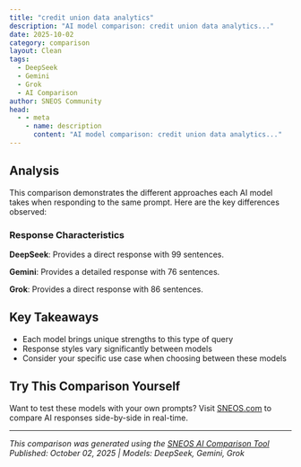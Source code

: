 ```yaml
---
title: "credit union data analytics"
description: "AI model comparison: credit union data analytics..."
date: 2025-10-02
category: comparison
layout: Clean
tags:
  - DeepSeek
  - Gemini
  - Grok
  - AI Comparison
author: SNEOS Community
head:
  - - meta
    - name: description
      content: "AI model comparison: credit union data analytics..."
---
```


<ChatComparison
  title="credit union data analytics"
  prompt="credit union data analytics"
  :responses='{"DeepSeek": "Of course. Credit union data analytics is a powerful field that transforms raw data into actionable insights, helping these member-owned financial institutions compete, serve their communities better, and ensure financial stability.\n\nHere\u2019s a comprehensive breakdown of credit union data analytics, covering its importance, key use cases, required data, the analytics maturity model, and implementation challenges.\n\n### Why is Data Analytics Crucial for Credit Unions?\n\nUnlike traditional banks, credit unions have a dual mandate: **financial health** and **member well-being**. Data analytics is the key to balancing this.\n\n1. **Deepen Member Relationships:** Understand individual member needs to offer personalized products (e.g., a auto loan right when a member\u0027s car is aging out of warranty).\n2. **Competitive Advantage:** Compete with large banks and agile FinTech companies that are heavily data-driven.\n3. **Improved Risk Management:** Proactively identify and mitigate credit, fraud, and operational risks.\n4. **Operational Efficiency:** Optimize branch traffic, call center staffing, and marketing spend by understanding member behavior.\n5. **Regulatory Compliance (NCUA):** Streamline reporting and ensure adherence to regulations through automated monitoring.\n\n---\n\n### Key Use Cases \u0026 Applications\n\nCredit unions can apply analytics across all departments.\n\n| Department | Use Case | Description \u0026 Goal |\n| :--- | :--- | :--- |\n| **Marketing \u0026 Sales** | **Cross-Selling \u0026 Up-Selling** | Analyze transaction data to identify members who might need a new product (e.g., a member with a high savings balance but no investment products). **Goal:** Increase share-of-wallet. |\n| | **Member Segmentation** | Group members into clusters (e.g., \u0022Young Families,\u0022 \u0022Digital-Only Seniors,\u0022 \u0022Small Business Owners\u0022) for targeted campaigns. **Goal:** Improve marketing ROI. |\n| | **Churn Prediction** | Identify members at high risk of leaving (e.g., they\u0027ve reduced direct deposits, closed a savings account). **Goal:** Proactive retention campaigns. |\n| **Lending \u0026 Risk** | **Credit Risk Modeling** | Go beyond traditional credit scores by incorporating cash flow, transaction history, and member tenure. **Goal:** More accurate loan pricing and fewer defaults. |\n| | **Collections Optimization** | Predict which delinquent accounts are most likely to self-cure vs. which need immediate intervention. **Goal:** Improve recovery rates and reduce collection costs. |\n| | **Fraud Detection** | Use machine learning to spot anomalous transactions in real-time (e.g., unusual geography, strange purchase amounts). **Goal:** Protect member assets. |\n| **Operations** | **Branch Optimization** | Analyze foot traffic, transaction types, and member demographics to decide on branch locations, hours, or ATMs. **Goal:** Reduce costs while maintaining service. |\n| | **Call Center Analytics** | Analyze call reasons, wait times, and outcomes to improve staffing, agent training, and self-service options. **Goal:** Enhance member experience. |\n| **Member Experience** | **Sentiment Analysis** | Analyze feedback from surveys, call transcripts, and social media to gauge overall member satisfaction. **Goal:** Identify and fix pain points. |\n| | **Next-Best-Action** | Use AI to recommend the most relevant action for a member when they log into online banking or speak with a teller. **Goal:** Hyper-personalization. |\n\n---\n\n### The Data: What to Collect and Use\n\nA credit union\u0027s data is its most valuable asset. Key data sources include:\n\n* **Core Processing System:** The foundation. Contains account details, balances, transaction history, and loan data.\n* **Loan Origination System (LOS):** Application data, credit reports, underwriting notes.\n* **CRM (Customer Relationship Management):** Member interactions, service notes, campaign history.\n* **Digital Banking Channels:** Login frequency, features used, bill pay patterns.\n* **Third-Party Data:** Can be enriched with demographic data, property records, or alternative credit data (with member consent).\n\n**The biggest challenge is often data silos.** A successful analytics program requires integrating these disparate sources into a single source of truth, like a **Data Warehouse** or **Data Lake**.\n\n---\n\n### The Analytics Maturity Model for Credit Unions\n\nMost credit unions progress through these stages:\n\n1. **Descriptive Analytics (What happened?)**\n * **Tools:** Basic reporting, dashboards (e.g., in Excel, Tableau, Power BI).\n * **Example:** \u0022Last month, auto loan applications decreased by 15% in the Midwest region.\u0022\n\n2. **Diagnostic Analytics (Why did it happen?)**\n * **Tools:** Drill-down dashboards, SQL querying.\n * **Example:** \u0022The decrease was primarily among members aged 25-34, coinciding with a local competitor\u0027s 0.9% APR promotion.\u0022\n\n3. **Predictive Analytics (What will happen?)**\n * **Tools:** Statistical models, Machine Learning (Python, R).\n * **Example:** \u0022Using a member\u0027s transaction history and external data, we predict they have a 85% probability of applying for a mortgage in the next 6 months.\u0022\n\n4. **Prescriptive Analytics (What should we do?)**\n * **Tools:** Optimization algorithms, AI.\n * **Example:** \u0022The system recommends offering this member a pre-approved mortgage with a 0.25% loyalty discount, to be presented via their mobile banking app on a Tuesday evening.\u0022\n\n---\n\n### Getting Started \u0026 Overcoming Challenges\n\n**Common Challenges:**\n* **Data Quality \u0026 Silos:** Inconsistent or inaccessible data is the #1 barrier.\n* **Skills Gap:** Lack of in-house data scientists or data engineers.\n* **Legacy Systems:** Core processors can be difficult to integrate with modern analytics tools.\n* **Culture \u0026 Privacy:** Shifting to a data-driven culture while fiercely protecting member privacy.\n\n**A Practical Roadmap:**\n\n1. **Secure Executive Sponsorship:** This is a business initiative, not just an IT project.\n2. **Start Small, Think Big:** Pick one high-impact, achievable use case (e.g., reducing member churn). Prove its value.\n3. **Invest in a Modern Data Stack:**\n * **Cloud Data Warehouse:** Snowflake, BigQuery, or Azure Synapse.\n * **ETL/ELT Tool:** Fivetran, Stitch, or Matillion to move data.\n * **BI \u0026 Visualization Tool:** Tableau, Power BI, or Looker for dashboards.\n4. **Build or Buy Talent:** Hire a data analyst or partner with a consulting firm specializing in financial services analytics.\n5. **Focus on Data Governance:** Ensure data is accurate, secure, and used ethically. Member trust is paramount.\n\n### Conclusion\n\nFor credit unions, data analytics is no longer a \u0022nice-to-have\u0022 but a strategic imperative. By leveraging the deep trust and rich data they already possess, credit unions can use analytics to fulfill their mission more effectively than ever\u2014delivering personalized, timely, and responsible financial services that truly improve their members\u0027 lives.", "Gemini": "Credit union data analytics is the process of examining raw data to draw conclusions about information regarding the credit union\u0027s operations, members, and market. It helps credit unions make data-driven decisions, improve efficiency, and better serve their members.\n\nHere\u0027s a breakdown of key aspects of credit union data analytics:\n\n**1. Data Sources:**\n\nCredit unions gather data from a variety of sources, including:\n\n* **Core Banking System (CBS):** This is the primary source of data, containing information about member accounts, transactions, loans, deposits, and demographics.\n* **Loan Origination System (LOS):** Provides detailed data on loan applications, approvals, and performance.\n* **CRM System:** Captures member interactions, feedback, and preferences.\n* **Online Banking and Mobile App:** Tracks user behavior, usage patterns, and preferences.\n* **ATM and Branch Transactions:** Provides data on transaction types, volume, and location.\n* **Marketing Data:** Information on campaign performance, response rates, and customer acquisition costs.\n* **Third-Party Data:** Data from credit bureaus, market research firms, and other external sources.\n\n**2. Types of Data Analytics Used:**\n\n* **Descriptive Analytics:** Focuses on summarizing historical data to understand what has happened. Examples include:\n * Member demographics (age, location, income)\n * Loan portfolio performance (delinquency rates, charge-offs)\n * Transaction volume and trends\n * Product usage statistics\n* **Diagnostic Analytics:** Investigates why something happened by identifying the root cause of events. Examples include:\n * Why loan delinquency rates increased in a particular segment.\n * Why a marketing campaign had low response rates.\n * Identifying the factors contributing to member attrition.\n* **Predictive Analytics:** Uses statistical models and machine learning to forecast future trends and outcomes. Examples include:\n * Predicting loan defaults and identifying high-risk applicants.\n * Forecasting deposit growth and loan demand.\n * Predicting member churn.\n* **Prescriptive Analytics:** Recommends actions to optimize outcomes and achieve specific goals. Examples include:\n * Identifying members who are likely to benefit from a specific product or service.\n * Optimizing pricing and interest rates to maximize profitability.\n * Suggesting targeted marketing campaigns based on member behavior.\n\n**3. Applications of Data Analytics in Credit Unions:**\n\n* **Member Relationship Management (CRM):**\n * **Personalized Marketing:** Identifying members who are most likely to be interested in specific products or services and tailoring marketing messages accordingly.\n * **Improved Customer Service:** Providing front-line staff with insights into member needs and preferences to improve service interactions.\n * **Member Retention:** Identifying members who are at risk of leaving and proactively offering incentives to stay.\n* **Risk Management:**\n * **Fraud Detection:** Identifying suspicious transactions and preventing fraud.\n * **Credit Risk Assessment:** Evaluating the creditworthiness of loan applicants and setting appropriate interest rates.\n * **Portfolio Management:** Monitoring loan portfolio performance and identifying areas of concern.\n* **Operational Efficiency:**\n * **Branch Optimization:** Identifying underperforming branches and optimizing branch staffing levels.\n * **Process Improvement:** Identifying bottlenecks in operational processes and streamlining workflows.\n * **Resource Allocation:** Allocating resources more effectively based on demand and usage patterns.\n* **Product Development:**\n * **Identifying unmet member needs:** Analyzing member data to identify opportunities for new products and services.\n * **Product Optimization:** Improving existing products based on member feedback and usage patterns.\n * **Pricing Strategies:** Determining the optimal pricing for products and services to maximize profitability.\n* **Compliance:**\n * **AML (Anti-Money Laundering):** Detecting and preventing money laundering activities.\n * **BSA (Bank Secrecy Act):** Ensuring compliance with BSA regulations.\n * **Fair Lending:** Identifying and addressing potential fair lending violations.\n* **Strategic Planning:**\n * **Market Analysis:** Understanding market trends and identifying growth opportunities.\n * **Competitive Analysis:** Benchmarking performance against competitors.\n * **Strategic Decision-Making:** Making data-driven decisions about strategic direction and investments.\n\n**4. Tools and Technologies:**\n\n* **Data Warehouses:** Centralized repositories for storing and managing data from various sources.\n* **Business Intelligence (BI) Tools:** Software for creating reports, dashboards, and visualizations to analyze data. Examples include Tableau, Power BI, QlikView.\n* **Statistical Software:** Tools for performing statistical analysis and building predictive models. Examples include R, Python, SAS.\n* **Machine Learning Platforms:** Platforms for building and deploying machine learning models. Examples include AWS SageMaker, Google AI Platform, Azure Machine Learning.\n* **Data Integration Tools:** Tools for extracting, transforming, and loading data from various sources into a data warehouse.\n\n**5. Benefits of Data Analytics for Credit Unions:**\n\n* **Improved Member Service:** Providing personalized and relevant services to members.\n* **Increased Member Loyalty:** Strengthening member relationships and reducing churn.\n* **Reduced Risk:** Preventing fraud and managing credit risk more effectively.\n* **Increased Efficiency:** Streamlining operations and reducing costs.\n* **Improved Profitability:** Generating new revenue and optimizing pricing.\n* **Better Decision-Making:** Making data-driven decisions that lead to better outcomes.\n* **Enhanced Competitive Advantage:** Staying ahead of the competition by leveraging data insights.\n\n**6. Challenges:**\n\n* **Data Silos:** Data is often stored in separate systems, making it difficult to integrate and analyze.\n* **Data Quality:** Data may be inaccurate, incomplete, or inconsistent, leading to unreliable insights.\n* **Lack of Analytical Skills:** Credit unions may lack the expertise to effectively analyze data.\n* **Legacy Systems:** Older systems may be difficult to integrate with modern analytics tools.\n* **Data Security and Privacy:** Protecting member data is a top priority.\n* **Cost:** Implementing and maintaining a data analytics program can be expensive.\n\n**7. Key Considerations for Implementation:**\n\n* **Define Clear Goals:** Identify specific business objectives that data analytics can help achieve.\n* **Develop a Data Strategy:** Outline how data will be collected, stored, managed, and analyzed.\n* **Invest in the Right Tools and Technologies:** Choose tools that are appropriate for the credit union\u0027s size and needs.\n* **Build a Skilled Data Analytics Team:** Hire or train staff with the necessary analytical skills.\n* **Ensure Data Security and Privacy:** Implement robust security measures to protect member data.\n* **Foster a Data-Driven Culture:** Encourage employees to use data to make decisions.\n\n**In conclusion, data analytics is a powerful tool that can help credit unions improve their operations, better serve their members, and achieve their strategic goals. By embracing data-driven decision-making, credit unions can position themselves for success in an increasingly competitive environment.**\n", "Grok": "Credit union data analytics refers to the process of collecting, processing, and analyzing data within a credit union to gain insights, improve decision-making, and enhance operational efficiency, member services, and financial performance. Credit unions, as member-owned financial cooperatives, can leverage data analytics to better understand member behavior, manage risks, optimize product offerings, and comply with regulatory requirements.\n\nBelow is an overview of how data analytics applies to credit unions, including key areas of focus, benefits, tools, and challenges:\n\n### **Key Areas of Focus for Credit Union Data Analytics**\n1. **Member Behavior and Personalization** \n - Analyze member transaction data, savings patterns, and loan histories to understand preferences and needs.\n - Use segmentation to tailor marketing campaigns, cross-sell products (e.g., loans, credit cards), and improve member retention.\n - Personalize services through targeted offers or customized financial advice based on member data.\n\n2. **Risk Management** \n - Assess credit risk by analyzing member credit scores, repayment histories, and economic trends to make better lending decisions.\n - Detect and prevent fraud by monitoring unusual transaction patterns or account activities in real-time.\n - Manage liquidity and interest rate risks by forecasting cash flows and market conditions.\n\n3. **Operational Efficiency** \n - Optimize branch operations by analyzing foot traffic, transaction volumes, and peak hours to allocate resources effectively.\n - Automate processes like loan approvals or member inquiries using predictive analytics and machine learning.\n - Reduce costs by identifying inefficiencies in workflows or vendor contracts through data insights.\n\n4. **Loan Portfolio Management** \n - Monitor loan performance and default rates to identify high-risk borrowers or underperforming portfolio segments.\n - Use predictive models to forecast loan demand and adjust lending strategies.\n - Balance risk and growth by analyzing the impact of interest rate changes on loan portfolios.\n\n5. **Member Acquisition and Retention** \n - Identify potential members through demographic and geographic data analysis.\n - Use churn prediction models to detect members at risk of leaving and implement retention strategies.\n - Enhance member experience by analyzing feedback, surveys, and interaction data to address pain points.\n\n6. **Regulatory Compliance and Reporting** \n - Ensure compliance with regulations like the Fair Credit Reporting Act (FCRA) or Anti-Money Laundering (AML) laws by analyzing transaction data for suspicious activities.\n - Automate regulatory reporting by integrating data analytics with compliance systems.\n - Use audit trails and data tracking to maintain transparency and accountability.\n\n### **Benefits of Data Analytics for Credit Unions**\n- **Improved Member Experience:** Personalized services and timely offers build trust and loyalty among members.\n- **Data-Driven Decisions:** Insights from analytics help in strategic planning, pricing, and product development.\n- **Cost Reduction:** Automation and efficiency gains lower operational costs.\n- **Risk Mitigation:** Early detection of fraud, credit risks, and compliance issues protects the credit union\u2019s stability.\n- **Competitive Advantage:** Analytics enables credit unions to compete with larger banks by offering innovative, member-centric solutions.\n\n### **Tools and Technologies for Credit Union Data Analytics**\n1. **Data Warehouses and Databases** \n - Centralize data from core banking systems, CRM software, and other sources for easier analysis (e.g., Snowflake, Microsoft SQL Server).\n2. **Business Intelligence (BI) Tools** \n - Visualize data and create dashboards for actionable insights (e.g., Tableau, Power BI, QlikView).\n3. **Predictive Analytics and Machine Learning** \n - Use tools like Python, R, or platforms like SAS to build models for fraud detection, credit scoring, and member churn prediction.\n4. **Customer Relationship Management (CRM) Systems** \n - Track member interactions and preferences for targeted marketing (e.g., Salesforce, HubSpot).\n5. **Core Banking Systems Integration** \n - Integrate analytics with platforms like Fiserv, Jack Henry, or Symitar to access real-time member and transaction data.\n6. **Cloud-Based Analytics Platforms** \n - Leverage scalable solutions like AWS, Google Cloud, or Microsoft Azure for secure data storage and advanced analytics.\n\n### **Challenges in Implementing Data Analytics for Credit Unions**\n1. **Data Silos** \n - Disconnected systems and lack of data integration can hinder a unified view of member and operational data.\n2. **Limited Resources** \n - Smaller credit unions may lack the budget or skilled personnel to invest in advanced analytics tools or training.\n3. **Data Privacy and Security** \n - Protecting sensitive member information against breaches while complying with regulations like GDPR or CCPA is critical.\n4. **Legacy Systems** \n - Outdated core banking systems may not support modern analytics tools or real-time data processing.\n5. **Cultural Resistance** \n - Staff may resist adopting data-driven decision-making if they are accustomed to traditional methods.\n\n### **Steps to Implement Data Analytics in a Credit Union**\n1. **Define Goals and KPIs** \n - Identify specific objectives, such as reducing loan defaults or increasing member engagement, and set measurable KPIs.\n2. **Assess Data Infrastructure** \n - Evaluate current data systems, identify gaps, and plan for integration or upgrades.\n3. **Build a Skilled Team** \n - Hire or train staff in data analytics, or partner with external consultants or vendors.\n4. **Invest in Technology** \n - Choose scalable tools and platforms that align with the credit union\u2019s size and needs.\n5. **Ensure Data Governance** \n - Establish policies for data quality, security, and compliance to maintain trust and accuracy.\n6. **Start Small and Scale** \n - Begin with pilot projects (e.g., fraud detection) to demonstrate value before expanding analytics initiatives.\n\n### **Case Study Example**\nA mid-sized credit union implemented a data analytics solution to reduce loan delinquency rates. By integrating member transaction data with external credit scores and using predictive modeling, they identified at-risk borrowers early and offered tailored repayment plans. This resulted in a 15% reduction in delinquencies within the first year and improved member satisfaction due to proactive communication.\n\n### **Future Trends in Credit Union Data Analytics**\n- **Artificial Intelligence (AI) and Machine Learning (ML):** Enhance fraud detection, chatbots for member support, and personalized financial advice.\n- **Open Banking:** Use APIs to share data securely with third-party providers for better member experiences.\n- **Real-Time Analytics:** Enable instant decision-making for loan approvals or fraud alerts.\n- **Sustainability Analytics:** Track and report on environmental, social, and governance (ESG) factors to align with member values.\n\nBy embracing data analytics, credit unions can transform raw data into actionable insights, ultimately fostering member trust, driving growth, and staying competitive in an increasingly digital financial landscape. If you\u0027d like to dive deeper into a specific aspect (e.g., tools, case studies, or implementation strategies), let me know!"}' 
  published-date="09:19"
/>

## Analysis

This comparison demonstrates the different approaches each AI model takes when responding to the same prompt. Here are the key differences observed:

### Response Characteristics

**DeepSeek**: Provides a direct response with 99 sentences. 

**Gemini**: Provides a detailed response with 76 sentences. 

**Grok**: Provides a direct response with 86 sentences. 

## Key Takeaways

- Each model brings unique strengths to this type of query
- Response styles vary significantly between models
- Consider your specific use case when choosing between these models

## Try This Comparison Yourself

Want to test these models with your own prompts? Visit [SNEOS.com](https://sneos.com) to compare AI responses side-by-side in real-time.

---

*This comparison was generated using the [SNEOS AI Comparison Tool](https://sneos.com)*
*Published: October 02, 2025 | Models: DeepSeek, Gemini, Grok*
